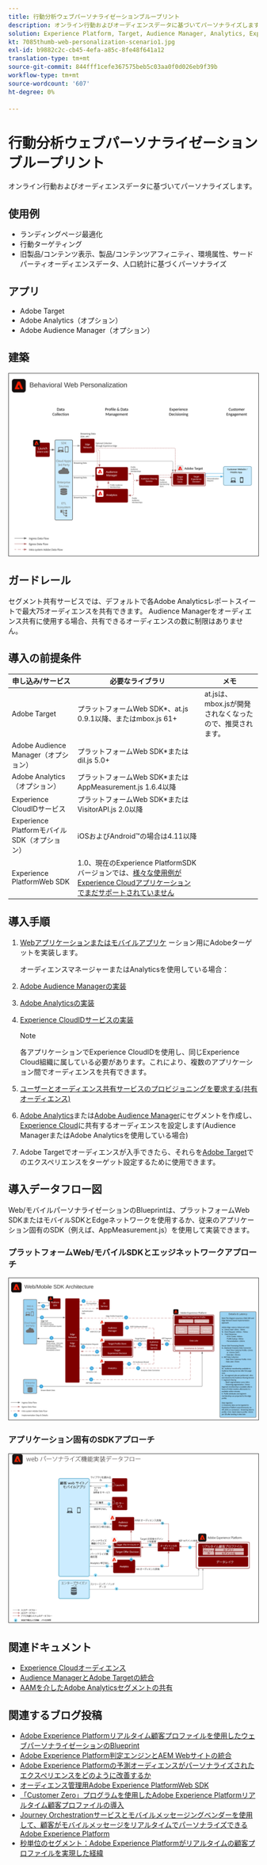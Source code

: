 ```yaml
---
title: 行動分析ウェブパーソナライゼーションブループリント
description: オンライン行動およびオーディエンスデータに基づいてパーソナライズします。
solution: Experience Platform, Target, Audience Manager, Analytics, Experience Cloud Services, Data Collection
kt: 7085thumb-web-personalization-scenario1.jpg
exl-id: b9882c2c-cb45-4efa-a85c-8fe48f641a12
translation-type: tm+mt
source-git-commit: 844fff1cefe367575beb5c03aa0f0d026eb9f39b
workflow-type: tm+mt
source-wordcount: '607'
ht-degree: 0%

---
```


# 行動分析ウェブパーソナライゼーションブループリント

オンライン行動およびオーディエンスデータに基づいてパーソナライズします。

## 使用例

* ランディングページ最適化
* 行動ターゲティング
* 旧製品/コンテンツ表示、製品/コンテンツアフィニティ、環境属性、サードパーティオーディエンスデータ、人口統計に基づくパーソナライズ

## アプリ

* Adobe Target
* Adobe Analytics（オプション）
* Adobe Audience Manager（オプション）

## 建築

<img src="assets/personalization.svg" alt="行動分析ウェブパーソナライゼーションシナリオのリファレンスアーキテクチャ" style="border:1px solid #4a4a4a" />


## ガードレール

セグメント共有サービスでは、デフォルトで各Adobe Analyticsレポートスイートで最大75オーディエンスを共有できます。 Audience Managerをオーディエンス共有に使用する場合、共有できるオーディエンスの数に制限はありません。 

## 導入の前提条件

| 申し込み/サービス | 必要なライブラリ | メモ |
|---|---|---|
| Adobe Target | プラットフォームWeb SDK*、at.js 0.9.1以降、またはmbox.js 61+ | at.jsは、mbox.jsが開発されなくなったので、推奨されます。 |
| Adobe Audience Manager（オプション） | プラットフォームWeb SDK*またはdil.js 5.0+ |  |
| Adobe Analytics（オプション） | プラットフォームWeb SDK*またはAppMeasurement.js 1.6.4以降 |  |
| Experience CloudIDサービス | プラットフォームWeb SDK*またはVisitorAPI.js 2.0以降 |  |
| Experience PlatformモバイルSDK（オプション） | iOSおよびAndroid™の場合は4.11以降 |  |
| Experience PlatformWeb SDK | 1.0、現在のExperience PlatformSDKバージョンでは、[様々な使用例がExperience Cloudアプリケーションでまだサポートされていません](https://github.com/adobe/alloy/projects/5) |  |

## 導入手順

1. [Webアプリケーションまたはモバイルアプリケ](https://experienceleague.adobe.com/docs/target/using/implement-target/implementing-target.html) ーション用にAdobeターゲットを実装します。

   オーディエンスマネージャーまたはAnalyticsを使用している場合：

1. [Adobe Audience Managerの実装](https://experienceleague.adobe.com/docs/audience-manager/user-guide/implementation-integration-guides/implement-audience-manager.html)
1. [Adobe Analyticsの実装](https://experienceleague.adobe.com/docs/analytics/implementation/home.html)
1. [Experience CloudIDサービスの実装](https://experienceleague.adobe.com/docs/id-service/using/implementation/implementation-guides.html)

   >[!NOTE]
   >
   >各アプリケーションでExperience CloudIDを使用し、同じExperience Cloud組織に属している必要があります。これにより、複数のアプリケーション間でオーディエンスを共有できます。

1. [ユーザーとオーディエンス共有サービスのプロビジョニングを要求する(共有オーディエンス)](https://www.adobe.com/go/audiences)
1. [Adobe Analytics](https://experienceleague.adobe.com/docs/analytics/components/segmentation/segmentation-workflow/seg-build.html)または[Adobe Audience Manager](https://experienceleague.adobe.com/docs/audience-manager/user-guide/features/segments/segment-builder.html)にセグメントを作成し、[Experience Cloud](https://experienceleague.adobe.com/docs/analytics/components/segmentation/segmentation-workflow/seg-publish.html)に共有するオーディエンスを設定します(Audience ManagerまたはAdobe Analyticsを使用している場合)
1. Adobe Targetでオーディエンスが入手できたら、それらを[Adobe Target](https://experienceleague.adobe.com/docs/target/using/audiences/target.html)でのエクスペリエンスをターゲット設定するために使用できます。


## 導入データフロー図

Web/モバイルパーソナライゼーションのBlueprintは、プラットフォームWeb SDKまたはモバイルSDKとEdgeネットワークを使用するか、従来のアプリケーション固有のSDK（例えば、AppMeasurement.js）を使用して実装できます。

### プラットフォームWeb/モバイルSDKとエッジネットワークアプローチ

<img src="assets/websdkflow.svg" alt="プラットフォームWeb SDK/モバイルSDKおよびエッジネットワークアプローチのリファレンスアーキテクチャ" style="border:1px solid #4a4a4a" />


### アプリケーション固有のSDKアプローチ

<img src="assets/appsdkflow.png" alt="アプリケーション固有のSDKアプローチのリファレンスアーキテクチャ" style="border:1px solid #4a4a4a" />


## 関連ドキュメント

* [Experience Cloudオーディエンス](https://experienceleague.adobe.com/docs/core-services/interface/audiences/audience-library.html)
* [Audience ManagerとAdobe Targetの統合](https://experienceleague.adobe.com/docs/audience-manager/user-guide/implementation-integration-guides/integration-other-solutions/aam-target-integration.html)
* [AAMを介したAdobe Analyticsセグメントの共有](https://experienceleague.adobe.com/docs/analytics/components/segmentation/segmentation-workflow/seg-publish.html)


## 関連するブログ投稿

* [Adobe Experience Platformリアルタイム顧客プロファイルを使用したウェブパーソナライゼーションのBlueprint](https://medium.com/adobetech/blueprint-for-web-personalization-using-adobe-experience-platform-real-time-customer-profile-fef2ce7a4b2f)
* [Adobe Experience Platform判定エンジンとAEM Webサイトの統合](https://jaeness.medium.com/integrating-adobe-experience-platform-decisioning-engine-with-aem-websites-9c222acd12e2)
* [Adobe Experience Platformの予測オーディエンスがパーソナライズされたエクスペリエンスをどのように改善するか](https://medium.com/adobetech/how-adobe-experience-platform-predictive-audiences-improves-personalized-experiences-1f75a60cb7a3)
* [オーディエンス管理用Adobe Experience PlatformWeb SDK](https://medium.com/adobetech/adobe-experience-platform-web-sdk-for-audience-management-751fa6d063bc)
* [「Customer Zero」プログラムを使用したAdobe Experience Platformリアルタイム顧客プロファイルの導入](https://medium.com/adobetech/implementing-adobe-experience-platform-real-time-customer-profile-through-our-customer-zero-32e7cd952896)
* [Journey Orchestrationサービスとモバイルメッセージングベンダーを使用して、顧客がモバイルメッセージをリアルタイムでパーソナライズできるAdobe Experience Platform](https://medium.com/adobetech/how-adobe-experience-platform-helped-a-client-personalize-their-mobile-messaging-in-real-time-with-7d634aefa098)
* [秒単位のセグメント：Adobe Experience Platformがリアルタイムの顧客プロファイルを実現した経緯](https://medium.com/adobetech/segmentation-in-seconds-how-adobe-experience-platform-made-real-time-customer-profiles-a-reality-a7a8552b0847)

